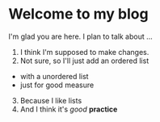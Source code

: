 # Welcome to my blog

I'm glad you are here. I plan to talk about ...

1. I think I'm supposed to make changes.
2. Not sure, so I'll just add an ordered list
  - with a unordered list
  - just for good measure
3. Because I like lists
4. And I think it's _good_ **practice**

